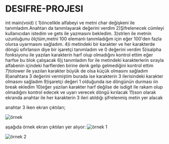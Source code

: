 # DESIFRE-PROJESI
int main(void) {
	1)öncelikle alfabeyi ve metni char değişkeni ile tanımladım.Anahtarı da tanımlayarak değerini verdim
	2)Şifrelenecek cümleyi kullanıcıdan istedim ve gets ile yazmasını bekledim.
	3)strlen ile metnin uzunluğunu ölçtüm,metni 100 elemanlı tanımladığım için eğer 100'den fazla olursa uyarmasını sağladım.
	4)i metindeki bir karakter ve her karakterde döngü sıfırlansın diye bir işaretçi tanımladım ve 0 değerini verdim
	5)isalpha fonksiyonu ile yazılan karakterin harf olup olmadığını kontrol ettim eğer harfse bu blok çalışacak
	6)j tanımladım for ile metindeki karakterlerin sırayla alfabenin içindeki harflerden birine denk gelip gelmediğini kontrol ettim
	7)tolower ile yazılan karakter büyük de olsa küçük olmasını sağladım
	8)anahtara 3 değerini vermiştim burada ise karakterin 3 ilerisindeki karakter olmasını sağladım
	9)işaretçi değeri 1 olduğunda ise döngünün durması iin break ekledim
	10)eğer yazılan karakter harf değilse de isdigit ile rakam olup olmadığını kontrol edecek ve uyarı verecek döngü kırılacak
	11)son olarak ekranda anahtar ile her karakterin 3 ileri atıldığı şifrelenmiş metin yer alacak

anahtar 3 iken ekran çıktıları;
 
![örnek](https://github.com/aycaalbayrak/DE-FRE-PROJES-/assets/153324294/167ed19b-8c9d-4e90-80f7-1944d39761cc)

aşağıda örnek ekran çıktıları yer alıyor:
![örnek 1](https://github.com/aycaalbayrak/DE-FRE-PROJES-/assets/153324294/04c1c8f3-c84d-496f-a007-2b92f892325e)

![örnek 2](https://github.com/aycaalbayrak/DE-FRE-PROJES-/assets/153324294/7d5606d0-0b37-40a5-af64-c517a1ef602c)


